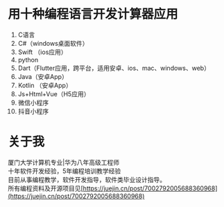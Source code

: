 # 用十种编程语言开发计算器应用
1. C语言
2. C#（windows桌面软件）
3. Swift （ios应用）
4. python
5. Dart（Flutter应用，跨平台，适用安卓、ios、mac、windows、web）
6. Java（安卓App）
7. Kotlin （安卓App）
8. Js+Html+Vue（H5应用）
9. 微信小程序
10. 抖音小程序


# 关于我
厦门大学计算机专业|华为八年高级工程师  
十年软件开发经验，5年编程培训教学经验  
目前从事编程教学，软件开发指导，软件类毕业设计指导。  
所有编程资料及开源项目见[https://juejin.cn/post/7002792005688360968](https://juejin.cn/post/7002792005688360968)